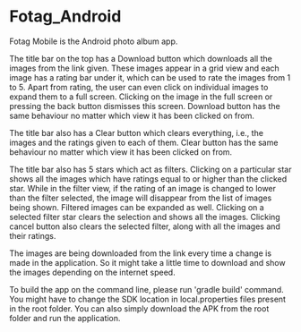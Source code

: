# Fotag_Android

Fotag Mobile is the Android photo album app.

The title bar on the top has a Download button which downloads all the images from the link given. These images appear
in a grid view and each image has a rating bar under it, which can be used to rate the images from 1 to 5. Apart from rating,
the user can even click on individual images to expand them to a full screen. Clicking on the image in the full screen or
pressing the back button dismisses this screen.
Download button has the same behaviour no matter which view it has been clicked on from.

The title bar also has a Clear button which clears everything, i.e., the images and the ratings given to each of them.
Clear button has the same behaviour no matter which view it has been clicked on from.

The title bar also has 5 stars which act as filters. Clicking on a particular star shows all the images which have ratings
equal to or higher than the clicked star. While in the filter view, if the rating of an image is changed to lower than the
filter selected, the image will disappear from the list of images being shown. Filtered images can be expanded as well.
Clicking on a selected filter star clears the selection and shows all the images. Clicking cancel button also clears the
selected filter, along with all the images and their ratings.

The images are being downloaded from the link every time a change is made in the application. So it might take a little time
to download and show the images depending on the internet speed.

To build the app on the command line, please run 'gradle build' command. You might have to change the SDK location in
local.properties files present in the root folder. You can also simply download the APK from the root folder and run the
application. 
